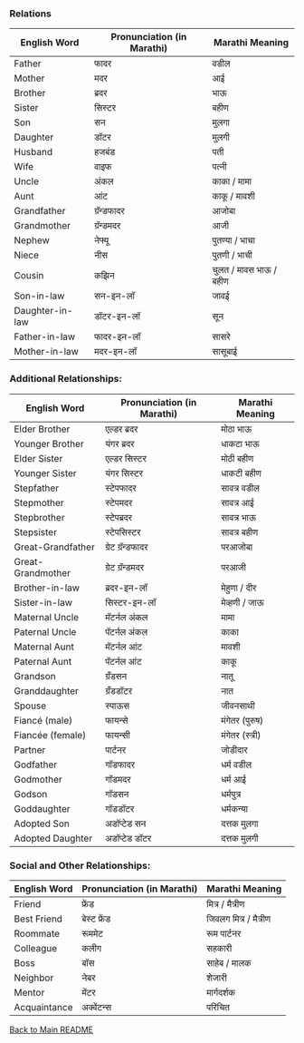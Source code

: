 ### Relations

| **English Word** | **Pronunciation (in Marathi)** | **Marathi Meaning**   |
|-------------------|--------------------------------|------------------------|
| Father            | फादर                           | वडील                  |
| Mother            | मदर                            | आई                   |
| Brother           | ब्रदर                           | भाऊ                  |
| Sister            | सिस्टर                          | बहीण                 |
| Son               | सन                             | मुलगा                |
| Daughter          | डॉटर                           | मुलगी                |
| Husband           | हजबंड                          | पती                  |
| Wife              | वाइफ                           | पत्नी                 |
| Uncle             | अंकल                           | काका / मामा          |
| Aunt              | आंट                            | काकू / मावशी         |
| Grandfather       | ग्रॅन्डफादर                     | आजोबा                |
| Grandmother       | ग्रॅन्डमदर                      | आजी                  |
| Nephew            | नेफ्यू                          | पुतण्या / भाचा        |
| Niece             | नीस                            | पुतणी / भाची         |
| Cousin            | कझिन                           | चुलत / मावस भाऊ / बहीण |
| Son-in-law        | सन-इन-लॉ                       | जावई                 |
| Daughter-in-law   | डॉटर-इन-लॉ                    | सून                  |
| Father-in-law     | फादर-इन-लॉ                     | सासरे                |
| Mother-in-law     | मदर-इन-लॉ                      | सासूबाई              |


### Additional Relationships:
| **English Word**        | **Pronunciation (in Marathi)** | **Marathi Meaning**     |
|--------------------------|--------------------------------|--------------------------|
| Elder Brother            | एल्डर ब्रदर                   | मोठा भाऊ                |
| Younger Brother          | यंगर ब्रदर                   | धाकटा भाऊ               |
| Elder Sister             | एल्डर सिस्टर                 | मोठी बहीण              |
| Younger Sister           | यंगर सिस्टर                 | धाकटी बहीण             |
| Stepfather               | स्टेपफादर                   | सावत्र वडील             |
| Stepmother               | स्टेपमदर                   | सावत्र आई              |
| Stepbrother              | स्टेपब्रदर                   | सावत्र भाऊ             |
| Stepsister               | स्टेपसिस्टर                 | सावत्र बहीण            |
| Great-Grandfather        | ग्रेट ग्रॅन्डफादर            | परआजोबा               |
| Great-Grandmother        | ग्रेट ग्रॅन्डमदर             | परआजी                 |
| Brother-in-law           | ब्रदर-इन-लॉ                 | मेहुणा / दीर           |
| Sister-in-law            | सिस्टर-इन-लॉ                | मेव्हणी / जाऊ           |
| Maternal Uncle           | मॅटर्नल अंकल                | मामा                   |
| Paternal Uncle           | पॅटर्नल अंकल                | काका                   |
| Maternal Aunt            | मॅटर्नल आंट                 | मावशी                 |
| Paternal Aunt            | पॅटर्नल आंट                 | काकू                   |
| Grandson                 | ग्रँडसन                     | नातू                   |
| Granddaughter            | ग्रँडडॉटर                   | नात                  |
| Spouse                  | स्पाऊस                     | जीवनसाथी              |
| Fiancé (male)            | फायन्से                    | मंगेतर (पुरुष)          |
| Fiancée (female)         | फायन्सी                    | मंगेतर (स्त्री)         |
| Partner                  | पार्टनर                     | जोडीदार               |
| Godfather                | गॉडफादर                   | धर्म वडील              |
| Godmother                | गॉडमदर                   | धर्म आई               |
| Godson                   | गॉडसन                     | धर्मपुत्र               |
| Goddaughter              | गॉडडॉटर                   | धर्मकन्या              |
| Adopted Son              | अडॉप्टेड सन               | दत्तक मुलगा           |
| Adopted Daughter         | अडॉप्टेड डॉटर             | दत्तक मुलगी            |

### Social and Other Relationships:
| **English Word**         | **Pronunciation (in Marathi)** | **Marathi Meaning**     |
|---------------------------|--------------------------------|--------------------------|
| Friend                    | फ्रेंड                        | मित्र / मैत्रीण         |
| Best Friend               | बेस्ट फ्रेंड                  | जिवलग मित्र / मैत्रीण   |
| Roommate                  | रूममेट                       | रूम पार्टनर            |
| Colleague                 | कलीग                         | सहकारी                |
| Boss                     | बॉस                          | साहेब / मालक           |
| Neighbor                  | नेबर                        | शेजारी                 |
| Mentor                   | मेंटर                       | मार्गदर्शक              |
| Acquaintance             | अक्वेंटन्स                   | परिचित                |

[Back to Main README](../README.md)
